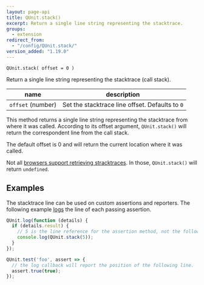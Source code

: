 ```yaml
---
layout: page-api
title: QUnit.stack()
excerpt: Return a single line string representing the stacktrace.
groups:
  - extension
redirect_from:
  - "/config/QUnit.stack/"
version_added: "1.19.0"
---
```


`QUnit.stack( offset = 0 )`

Return a single line string representing the stacktrace (call stack).

| name | description |
|------|-------------|
| `offset` (number) | Set the stacktrace line offset. Defaults to `0` |

This method returns a single line string representing the stacktrace from where it was called. According to its offset argument, `QUnit.stack()` will return the correspondent line from the call stack.

The default offset is 0 and will return the current location where it was called.

Not all [browsers support retrieving stracktraces][browsers]. In those, `QUnit.stack()` will return `undefined`.

[browsers]: https://developer.mozilla.org/en-US/docs/Web/JavaScript/Reference/Global_Objects/Error/Stack#Browser_compatibility

## Examples

The stacktrace line can be used on custom assertions and reporters. The following example [logs](../callbacks/QUnit.log.md) the line of each passing assertion.

```js
QUnit.log(function (details) {
  if (details.result) {
    // 5 is the line reference for the assertion method, not the following line.
    console.log(QUnit.stack(5));
  }
});

QUnit.test('foo', assert => {
  // the log callback will report the position of the following line.
  assert.true(true);
});
```
